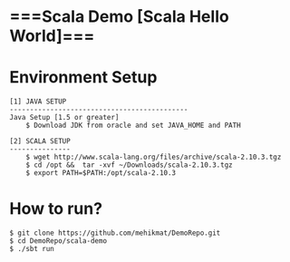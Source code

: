 ===Scala Demo [Scala Hello World]===
====================================
Environment Setup
=================
	[1] JAVA SETUP
	--------------------------------------------
	Java Setup [1.5 or greater]
	    $ Download JDK from oracle and set JAVA_HOME and PATH

	[2] SCALA SETUP
	---------------
		$ wget http://www.scala-lang.org/files/archive/scala-2.10.3.tgz
		$ cd /opt &&  tar -xvf ~/Downloads/scala-2.10.3.tgz
		$ export PATH=$PATH:/opt/scala-2.10.3

How to run?
============
	$ git clone https://github.com/mehikmat/DemoRepo.git
	$ cd DemoRepo/scala-demo
	$ ./sbt run 


